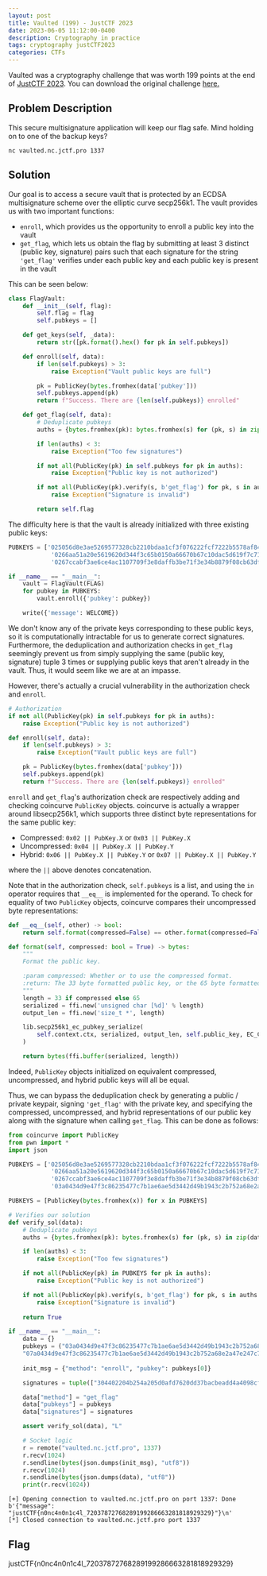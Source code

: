```yaml
---
layout: post
title: Vaulted (199) - JustCTF 2023
date: 2023-06-05 11:12:00-0400
description: Cryptography in practice
tags: cryptography justCTF2023
categories: CTFs
---
```


Vaulted was a cryptography challenge that was worth 199 points at the end of [JustCTF 2023](https://ctftime.org/event/1930/).  You can download the original challenge [here.](https://pwang00.github.io/assets/challenges/justctf2023/crypto/vaulted.py)

## Problem Description

This secure multisignature application will keep our flag safe. Mind holding on to one of the backup keys?

```
nc vaulted.nc.jctf.pro 1337
```

## Solution

Our goal is to access a secure vault that is protected by an ECDSA multisignature scheme over the elliptic curve secp256k1.  The vault provides us with two important functions:

* `enroll`, which provides us the opportunity to enroll a public key into the vault
* `get_flag`, which lets us obtain the flag by submitting at least 3 distinct (public key, signature) pairs such that each signature for the string `'get_flag'` verifies under each public key and each public key is present in the vault

This can be seen below:

```python
class FlagVault:
    def __init__(self, flag):
        self.flag = flag
        self.pubkeys = []

    def get_keys(self, _data):
        return str([pk.format().hex() for pk in self.pubkeys])

    def enroll(self, data):
        if len(self.pubkeys) > 3:
            raise Exception("Vault public keys are full")

        pk = PublicKey(bytes.fromhex(data['pubkey']))
        self.pubkeys.append(pk)
        return f"Success. There are {len(self.pubkeys)} enrolled"

    def get_flag(self, data):
        # Deduplicate pubkeys
        auths = {bytes.fromhex(pk): bytes.fromhex(s) for (pk, s) in zip(data['pubkeys'], data['signatures'])}

        if len(auths) < 3:
            raise Exception("Too few signatures")

        if not all(PublicKey(pk) in self.pubkeys for pk in auths):
            raise Exception("Public key is not authorized")

        if not all(PublicKey(pk).verify(s, b'get_flag') for pk, s in auths.items()):
            raise Exception("Signature is invalid")

        return self.flag
```

The difficulty here is that the vault is already initialized with three existing public keys:

```python
PUBKEYS = ['025056d8e3ae5269577328cb2210bdaa1cf3f076222fcf7222b5578af846685103', 
            '0266aa51a20e5619620d344f3c65b0150a66670b67c10dac5d619f7c713c13d98f', 
            '0267ccabf3ae6ce4ac1107709f3e8daffb3be71f3e34b8879f08cb63dff32c4fdc']

if __name__ == "__main__":
    vault = FlagVault(FLAG)
    for pubkey in PUBKEYS:
        vault.enroll({'pubkey': pubkey})

    write({'message': WELCOME})
```

We don't know any of the private keys corresponding to these public keys, so it is computationally intractable for us to generate correct signatures.  Furthermore, the deduplication and authorization checks in `get_flag` seemingly prevent us from simply supplying the same (public key, signature) tuple 3 times or supplying public keys that aren't already in the vault.  Thus, it would seem like we are at an impasse.

However, there's actually a crucial vulnerability in the authorization check and `enroll`.  

```python
# Authorization
if not all(PublicKey(pk) in self.pubkeys for pk in auths):
    raise Exception("Public key is not authorized")
```

```python
def enroll(self, data):
    if len(self.pubkeys) > 3:
        raise Exception("Vault public keys are full")

    pk = PublicKey(bytes.fromhex(data['pubkey']))
    self.pubkeys.append(pk)
    return f"Success. There are {len(self.pubkeys)} enrolled"
```

`enroll` and `get_flag`'s authorization check are respectively adding and checking coincurve `PublicKey` objects.  coincurve is actually a wrapper around libsecp256k1, which supports three distinct byte representations for the same public key:

* Compressed: `0x02 || PubKey.X` or `0x03 || PubKey.X`
* Uncompressed: `0x04 || PubKey.X || PubKey.Y`
* Hybrid: `0x06 || PubKey.X || PubKey.Y` or `0x07 || PubKey.X || PubKey.Y`

where the `||` above denotes concatenation.

Note that in the authorization check, `self.pubkeys` is a list, and using the `in` operator requires that `__eq__` is implemented for the operand. To check for equality of two `PublicKey` objects, coincurve compares their uncompressed byte representations:

```python
def __eq__(self, other) -> bool:
    return self.format(compressed=False) == other.format(compressed=False)

def format(self, compressed: bool = True) -> bytes:
    """
    Format the public key.

    :param compressed: Whether or to use the compressed format.
    :return: The 33 byte formatted public key, or the 65 byte formatted public key if `compressed` is `False`.
    """
    length = 33 if compressed else 65
    serialized = ffi.new('unsigned char [%d]' % length)
    output_len = ffi.new('size_t *', length)

    lib.secp256k1_ec_pubkey_serialize(
        self.context.ctx, serialized, output_len, self.public_key, EC_COMPRESSED if compressed else EC_UNCOMPRESSED
    )

    return bytes(ffi.buffer(serialized, length))
```

Indeed, `PublicKey` objects initialized on equivalent compressed, uncompressed, and hybrid public keys will all be equal.

Thus, we can bypass the deduplication check by generating a public / private keypair, signing `'get_flag'` with the private key, and specifying the compressed, uncompressed, and hybrid representations of our public key along with the signature when calling `get_flag`.  This can be done as follows:

```python
from coincurve import PublicKey
from pwn import *
import json

PUBKEYS = ['025056d8e3ae5269577328cb2210bdaa1cf3f076222fcf7222b5578af846685103', 
            '0266aa51a20e5619620d344f3c65b0150a66670b67c10dac5d619f7c713c13d98f', 
            '0267ccabf3ae6ce4ac1107709f3e8daffb3be71f3e34b8879f08cb63dff32c4fdc',
            '03a0434d9e47f3c86235477c7b1ae6ae5d3442d49b1943c2b752a68e2a47e247c7']

PUBKEYS = [PublicKey(bytes.fromhex(x)) for x in PUBKEYS]

# Verifies our solution
def verify_sol(data):
    # Deduplicate pubkeys
    auths = {bytes.fromhex(pk): bytes.fromhex(s) for (pk, s) in zip(data['pubkeys'], data['signatures'])}

    if len(auths) < 3:
        raise Exception("Too few signatures")

    if not all(PublicKey(pk) in PUBKEYS for pk in auths):
        raise Exception("Public key is not authorized")

    if not all(PublicKey(pk).verify(s, b'get_flag') for pk, s in auths.items()):
        raise Exception("Signature is invalid")
    
    return True

if __name__ == "__main__":
    data = {}
    pubkeys = ("03a0434d9e47f3c86235477c7b1ae6ae5d3442d49b1943c2b752a68e2a47e247c7","04a0434d9e47f3c86235477c7b1ae6ae5d3442d49b1943c2b752a68e2a47e247c7893aba425419bc27a3b6c7e693a24c696f794c2ed877a1593cbee53b037368d7",
    "07a0434d9e47f3c86235477c7b1ae6ae5d3442d49b1943c2b752a68e2a47e247c7893aba425419bc27a3b6c7e693a24c696f794c2ed877a1593cbee53b037368d7")
    
    init_msg = {"method": "enroll", "pubkey": pubkeys[0]}

    signatures = tuple(["304402204b254a205d0afd7620dd37bacbeadd4a4098cfa7b4f36597470538fb5d8c1836022058ee0cf5587015007b3fd5f55528c0db7c49faac4024c1c8518ed346938cad02"] * 3)

    data["method"] = "get_flag"
    data["pubkeys"] = pubkeys
    data["signatures"] = signatures

    assert verify_sol(data), "L"

    # Socket logic
    r = remote("vaulted.nc.jctf.pro", 1337)
    r.recv(1024)
    r.sendline(bytes(json.dumps(init_msg), "utf8"))
    r.recv(1024)
    r.sendline(bytes(json.dumps(data), "utf8"))
    print(r.recv(1024))
```

```
[+] Opening connection to vaulted.nc.jctf.pro on port 1337: Done
b'{"message": "justCTF{n0nc4n0n1c4l_72037872768289199286663281818929329}"}\n'
[*] Closed connection to vaulted.nc.jctf.pro port 1337
```

## Flag

justCTF{n0nc4n0n1c4l_72037872768289199286663281818929329}
